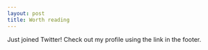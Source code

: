 ```yaml
---
layout: post
title: Worth reading
---
```


Just joined Twitter! Check out my profile using the link in the footer. 
